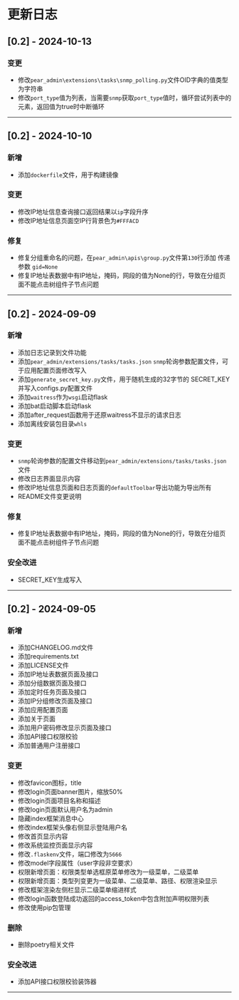 # 更新日志

## [0.2] - 2024-10-13

### 变更

- 修改`pear_admin\extensions\tasks\snmp_polling.py`文件OID字典的值类型为字符串
- 修改`port_type`值为列表，当需要`snmp`获取`port_type`值时，循环尝试列表中的元素，返回值为true时中断循环

---

## [0.2] - 2024-10-10

### 新增

- 添加`dockerfile`文件，用于构建镜像

### 变更

- 修改IP地址信息查询接口返回结果以`ip`字段升序
- 修改IP地址信息页面空IP行背景色为`#FFFACD`

### 修复

- 修复分组重命名的问题，在`pear_admin\apis\group.py`文件第`130`行添加 传递参数 `gid=None `
- 修复IP地址表数据中有IP地址，掩码，网段的值为None的行，导致在分组页面不能点击树组件子节点问题

---

## [0.2] - 2024-09-09

### 新增

- 添加日志记录到文件功能
- 添加`pear_admin/extensions/tasks/tasks.json` `snmp`轮询参数配置文件，可于应用配置页面修改写入
- 添加`generate_secret_key.py`文件，用于随机生成的32字节的 SECRET_KEY并写入configs.py配置文件
- 添加`waitress`作为`wsgi`启动flask
- 添加bat启动脚本启动flask
- 添加after_request函数用于还原waitress不显示的请求日志
- 添加离线安装包目录`whls`

### 变更

- `snmp`轮询参数的配置文件移动到`pear_admin/extensions/tasks/tasks.json`文件
- 修改日志界面显示内容
- 修改IP地址信息页面和日志页面的`defaultToolbar`导出功能为导出所有
- README文件变更说明

### 修复

- 修复IP地址表数据中有IP地址，掩码，网段的值为None的行，导致在分组页面不能点击树组件子节点问题

### 安全改进

- SECRET_KEY生成写入

---

## [0.2] - 2024-09-05

### 新增

- 添加CHANGELOG.md文件
- 添加requirements.txt
- 添加LICENSE文件
- 添加IP地址表数据页面及接口
- 添加分组数据页面及接口
- 添加定时任务页面及接口
- 添加IP分组修改页面及接口
- 添加应用配置页面
- 添加关于页面
- 添加用户密码修改显示页面及接口
- 添加API接口权限校验
- 添加普通用户注册接口

### 变更

- 修改favicon图标，title
- 修改login页面banner图片，缩放50%
- 修改login页面项目名称和描述
- 修改login页面默认用户名为admin
- 隐藏index框架消息中心
- 修改index框架头像右侧显示登陆用户名
- 修改首页显示内容
- 修改系统监控页面显示内容
- 修改`.flaskenv`文件，端口修改为`5666`
- 修改model字段属性（user字段非空要求）
- 权限新增页面：权限类型单选框原菜单修改为一级菜单，二级菜单
- 权限新增页面：类型列变更为一级菜单、二级菜单、路径、权限渲染显示
- 修改框架渲染左侧栏显示二级菜单缩进样式
- 修改login函数登陆成功返回的access_token中包含附加声明权限列表
- 修改使用pip包管理

### 删除

- 删除poetry相关文件

### 安全改进

- 添加API接口权限校验装饰器

---

